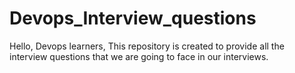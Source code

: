 # Devops_Interview_questions
Hello, Devops learners, This repository is created to provide all the interview questions that we are going to face in our interviews. 
